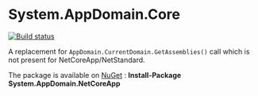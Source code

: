 # System.AppDomain.Core

[![Build status](https://ci.appveyor.com/api/projects/status/ixjp1tl1ptaka0v0?svg=true)](https://ci.appveyor.com/project/StefH/system-appdomain-core)

A replacement for `AppDomain.CurrentDomain.GetAssemblies()` call which is not present for NetCoreApp/NetStandard.

The package is available on [NuGet][1] : **Install-Package System.AppDomain.NetCoreApp**

[1]: https://www.nuget.org/packages/System.AppDomain.NetCoreApp/ "NuGet - System.AppDomain.NetCoreApp"